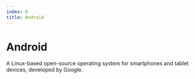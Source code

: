 ```yaml
---
index: 0
title: Android
---
```

# Android

A Linux-based open-source operating system for smartphones and tablet devices, developed by Google.